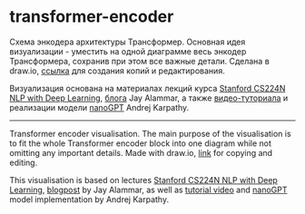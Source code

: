# transformer-encoder

Схема энкодера архитектуры Трансформер. Основная идея визуализации - уместить на одной диаграмме весь энкодер Трансформера, сохранив при этом все важные детали. Сделана в draw.io, [ссылка](https://drive.google.com/file/d/1D21djqdpxG8tia3Zig9O_FsiL65IT89S/view?usp=sharing) для создания копий и редактирования.


Визуализация основана на материалах лекций курса [Stanford CS224N NLP with Deep Learning](https://youtu.be/LWMzyfvuehA?si=JXTS_xrP1rU7QNOK), [блога](http://jalammar.github.io/illustrated-transformer/) Jay Alammar, а также [видео-туториала](https://youtu.be/kCc8FmEb1nY?si=fSZvQs9DXcFO6AoU) и реализации модели [nanoGPT](https://github.com/karpathy/nanoGPT) Andrej Karpathy.

-------------------------------------------------------------------------------------------------------------------------------------------------------------------------

Transformer encoder visualisation. The main purpose of the visualisation is to fit the whole Transformer encoder block into one diagram while not omitting any important details. Made with draw.io, [link](https://drive.google.com/file/d/1D21djqdpxG8tia3Zig9O_FsiL65IT89S/view?usp=sharing) for copying and editing.

This visualisation is based on lectures [Stanford CS224N NLP with Deep Learning](https://youtu.be/LWMzyfvuehA?si=JXTS_xrP1rU7QNOK), [blogpost](http://jalammar.github.io/illustrated-transformer/) by Jay Alammar, as well as [tutorial video](https://youtu.be/kCc8FmEb1nY?si=fSZvQs9DXcFO6AoU) and [nanoGPT](https://github.com/karpathy/nanoGPT) model implementation by Andrej Karpathy.
